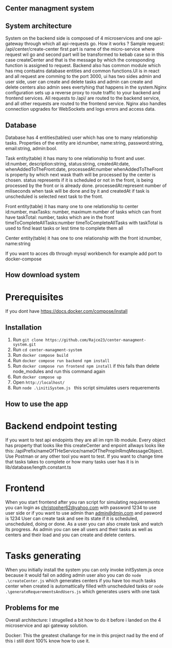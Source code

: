 ## Center managment system

## System architecture

System on the backend side is composed of 4 microservices and one api-gateway through which all api-requests go. How it works ?
Sample request: /api/center/create-center first part is name of the micro-service where request wil go and second part will be transformed to kebab case so in this case createCenter and that is the message by which the coresponding function is assigned to request. Backend also has common module which has rmq contsatns database entities and common functions.UI is in react and all request are comming to the port 3000, ui has two sides admin and user side, user can create and delete tasks and admin can create and delete centers also admin sees evertyhing that happens in the system.Nginx configuration sets up a reverse proxy to route traffic to your backend and frontend services. All requests to /api/ are routed to the backend service, and all other requests are routed to the frontend service. Nginx also handles connection upgrades for WebSockets and logs errors and access data.

## Database

Database has 4 entities(tables) user which has one to many relationship tasks. Properties of the entity are id:number, name:string, password:string, email:string, admin:bool.

Task entity(table) it has many to one relationship to front and user. id:number, description:string, status:string, createdAt:date, whenAddedToTheFront:date, processedAt:number
whenAddedToTheFront is property by which next wask thath will be processed by the center is chosen.
status represents if it is scheduled or not in the front, is being processed by the front or is already done.
processedAt:represent number of miliseconds when task will be done and by it and createdAt if task is unscheduled is selected next task to the front.

Front entity(table) it has many one to one relationship to center  
id:number,
maxTasks: number, maximum number of tasks which can front have
taskTotal: number, tasks which are in the front
timeToCompleteAllTasks:number timeToCompleteAllTasks with taskTotal is used to find least tasks or lest time to complete them all

Center entity(table) it has one to one relationship with the front
id:number,
name:string

If you want to acces db through mysql workbench for example add port to docker-compose

## How download system

# Prerequisites

If you dont have https://docs.docker.com/compose/install

## Installation

1. Run `git clone https://github.com/Rajce23/center-managment-system.git`
2. Run `cd center-managment-system`
3. Run `docker compose build`
4. Run `docker compose run backend npm install`
5. Run `docker compose run frontend npm install` if this fails than delete node_modules and run this command again
6. Run `docker compose up`
7. Open `http://localhost/`
8. Run `node .\initiSystem.js ` this script simulates users requerements

## How to use the app

# Backend endpoint testing

If you want to test api endopints they are all im rqm lib module. Every object has property that looks like this createCenter and enpoint allways looks like this: /apiPrefix/nameOfTHeService/nameOfThePropInRmqMessageObject. Use Postman or any other tool you want to test. If you want to change time that tasks takes to complete or how many tasks user has it is in lib/database/length.constant.ts

# Frontend

When you start frontend after you ran script for simulating requierements you can login as christopher62@yahoo.com with password 1234 to use user side or if you want to use admin than admin@dmin.com and pasword is 1234
User can create task and see its state if it is scheduled, unscheduled, doing
or done. As a user you can also create task and watch its progress. As admin you can see all users and their tasks as well as centers and their load and you can create and delete centers.

# Tasks generating

When you initially install the system you can only invoke initSystem.js once because it would fail on adding admin user also you can do `node .\createCenter.js` which generates centers if you have too much tasks center when created is automattically filled with unscheduled tasks or `node .\generateRequerementsAndUsers.js` which generates users with one task

## Problems for me

Overall architecture: I strugelled a bit how to do it before i landed on the 4 microservice and api gateway solution.

Docker: This the greatest challange for me in this project nad by the end of this i still dont 100% know how to use it.
